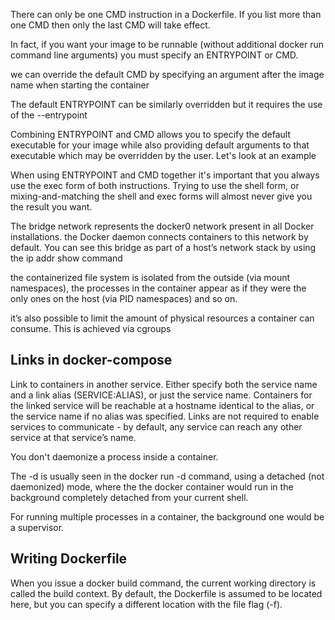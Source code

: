 There can only be one CMD instruction in a Dockerfile. If you list more than one CMD then only the last CMD will take effect.

In fact, if you want your image to be runnable (without additional docker run command line arguments) you must specify an ENTRYPOINT or CMD.

we can override the default CMD by specifying an argument after the image name when starting the container

The default ENTRYPOINT can be similarly overridden but it requires the use of the --entrypoint

Combining ENTRYPOINT and CMD allows you to specify the default executable for your image while also providing default arguments to that executable which may be overridden by the user. Let's look at an example

When using ENTRYPOINT and CMD together it's important that you always use the exec form of both instructions. Trying to use the shell form, or mixing-and-matching the shell and exec forms will almost never give you the result you want.

The bridge network represents the docker0 network present in all Docker installations. the Docker daemon connects containers to this network by default. You can see this bridge as part of a host’s network stack by using the ip addr show command

the containerized file system is isolated from the outside (via mount namespaces), the processes in the container appear as if they were the only ones on the host (via PID namespaces) and so on.

it’s also possible to limit the amount of physical resources a container can consume. This is achieved via cgroups

Links in docker-compose
------
Link to containers in another service. Either specify both the service name and a link alias (SERVICE:ALIAS), or just the service name.
Containers for the linked service will be reachable at a hostname identical to the alias, or the service name if no alias was specified.
Links are not required to enable services to communicate - by default, any service can reach any other service at that service’s name.


You don't daemonize a process inside a container.

The -d is usually seen in the docker run -d command, using a detached (not daemonized) mode, where the the docker container would run in the background completely detached from your current shell.

For running multiple processes in a container, the background one would be a supervisor.

Writing Dockerfile
-----------
When you issue a docker build command, the current working directory is called the build context. By default, the Dockerfile is assumed to be located here, but you can specify a different location with the file flag (-f).

